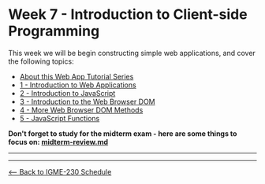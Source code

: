 # Week 7 - Introduction to Client-side Programming

This week we will be begin constructing simple web applications, and cover the following topics:

- [About this Web App Tutorial Series](../notes/web-apps-0.md)
- [1 - Introduction to Web Applications](../notes/web-apps-1.md)
- [2 - Introduction to JavaScript](../notes/web-apps-2.md)
- [3 - Introduction to the Web Browser DOM](../notes/web-apps-3.md)
- [4 - More Web Browser DOM Methods](../notes/web-apps-4.md)
- [5 - JavaScript Functions](../notes/web-apps-5.md)

**Don't forget to study for the midterm exam - here are some things to focus on: [midterm-review.md](../notes/midterm-review.md)**

<hr><hr>

[<-- Back to IGME-230 Schedule](../schedule.md)
